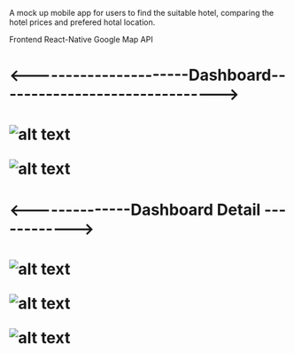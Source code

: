 A mock up mobile app for users to find the suitable hotel, comparing the hotel prices and prefered hotal location.

Frontend
React-Native
Google Map API

<h1><----------------------Dashboard-------------------------------><h1>

![alt text](https://github.com/zafry26/TravelApp/blob/main/SC/image_123986672%20(1).JPG?raw=true)

![alt text](https://github.com/zafry26/TravelApp/blob/main/SC/image_123986672%20(5).JPG?raw=true)

<h1><--------------Dashboard Detail ------------><h1>

![alt text](https://github.com/zafry26/TravelApp/blob/main/SC/image_123986672%20(2).JPG?raw=true)

![alt text](https://github.com/zafry26/TravelApp/blob/main/SC/image_123986672%20(3).JPG?raw=true)

![alt text](https://github.com/zafry26/TravelApp/blob/main/SC/image_123986672%20(4).JPG?raw=true)



